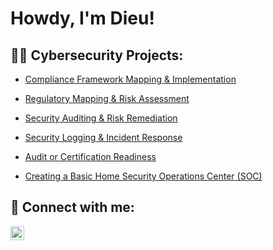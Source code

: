 <h1>Howdy, I'm Dieu! </h1>

<h2>👨‍💻 Cybersecurity Projects:</h2>

- [Compliance Framework Mapping & Implementation](https://github.com/itsDieuDao/Compliance-Framework-Mapping-Implementation)  

- [Regulatory Mapping & Risk Assessment](https://github.com/itsDieuDao/Regulatory-Mapping-Risk-Assessment)  
  
- [Security Auditing & Risk Remediation](https://github.com/itsDieuDao/Security-Auditing-Risk-Remediation)  
  
- [Security Logging & Incident Response](https://github.com/itsDieuDao/Security-Logging-Incident-Response)  
   
- [Audit or Certification Readiness](https://github.com/itsDieuDao/Audit-or-Certification-Readiness)  

- [Creating a Basic Home Security Operations Center (SOC)](https://github.com/itsDieuDao/Creating-a-Basic-Home-Security-Operations-Center-SOC-)    
      
  

<h2> 🤳 Connect with me:</h2>


[<img align="left" alt="DieuDao | LinkedIn" width="22px" src="https://cdn.jsdelivr.net/npm/simple-icons@v3/icons/linkedin.svg" />][linkedin]



[linkedin]: https://www.linkedin.com/in/dieu-dao-506a1a126/

<!--
**joshmadakor1/joshmadakor1** is a ✨ _special_ ✨ repository because its `README.md` (this file) appears on your GitHub profile.

Here are some ideas to get you started:

- 🔭 I’m currently working on ...
- 🌱 I’m currently learning ...
- 👯 I’m looking to collaborate on ...
- 🤔 I’m looking for help with ...
- 💬 Ask me about ...
- 📫 How to reach me: ...
- 😄 Pronouns: ...
- ⚡ Fun fact: ...
-->

